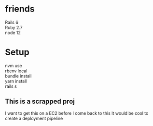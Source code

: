 # friends

Rails 6<br />
Ruby 2.7<br />
node 12<br />

# Setup 

nvm use<br />
rbenv local<br />
bundle install<br />
yarn install<br />
rails s<br />

## This is a scrapped proj
I want to get this on a EC2 before I come back to this
It would be cool to create a deployment pipeline    
